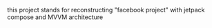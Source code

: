 this project stands for reconstructing "facebook project" with jetpack compose and MVVM architecture
